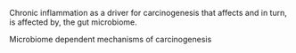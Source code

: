 Chronic inflammation as a driver for carcinogenesis that affects and in turn, is affected by, the gut microbiome.

Microbiome dependent mechanisms of carcinogenesis
